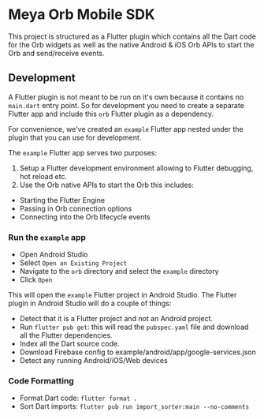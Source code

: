 # Meya Orb Mobile SDK 
This project is structured as a Flutter plugin which contains all the Dart code
for the Orb widgets as well as the native Android & iOS Orb APIs to start the 
Orb and send/receive events.

## Development
A Flutter plugin is not meant to be run on it's own because it contains no 
`main.dart` entry point. So for development you need to create a separate 
Flutter app and include this `orb` Flutter plugin as a dependency.

For convenience, we've created an `example` Flutter app nested under the plugin
that you can use for development.

The `example` Flutter app serves two purposes:
1. Setup a Flutter development environment allowing to Flutter debugging, hot reload etc.
2. Use the Orb native APIs to start the Orb this includes:
  - Starting the Flutter Engine
  - Passing in Orb connection options 
  - Connecting into the Orb lifecycle events

### Run the `example` app
- Open Android Studio
- Select `Open an Existing Project`
- Navigate to the `orb` directory and select the `example` directory
- Click `Open`

This will open the `example` Flutter project in Android Studio. The Flutter 
plugin in Android Studio will do a couple of things:
- Detect that it is a Flutter project and not an Android project.
- Run `flutter pub get`: this will read the `pubspec.yaml` file and download
  all the Flutter dependencies.
- Index all the Dart source code.
- Download Firebase config to example/android/app/google-services.json
- Detect any running Android/iOS/Web devices

### Code Formatting
- Format Dart code: `flutter format .`
- Sort Dart imports: `flutter pub run import_sorter:main --no-comments`
